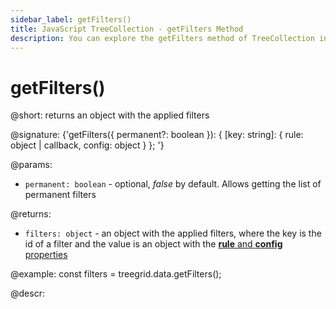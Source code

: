 ```yaml
---
sidebar_label: getFilters()
title: JavaScript TreeCollection - getFilters Method 
description: You can explore the getFilters method of TreeCollection in the documentation of the DHTMLX JavaScript UI library. Browse developer guides and API reference, try out code examples and live demos, and download a free 30-day evaluation version of DHTMLX Suite.
---
```


# getFilters()

@short: returns an object with the applied filters 

@signature: {'getFilters({ permanent?: boolean }): { [key: string]: { rule: object | callback, config: object } }; '}

@params: 

- `permanent: boolean` - optional, <i>false</i> by default. Allows getting the list of permanent filters

@returns:
- `filters: object` - an object with the applied filters, where the key is the id of a filter and the value is an object with the [**rule** and **config** properties](tree_collection/api/treecollection_filter_method.md)

@example:
const filters = treegrid.data.getFilters();

@descr: